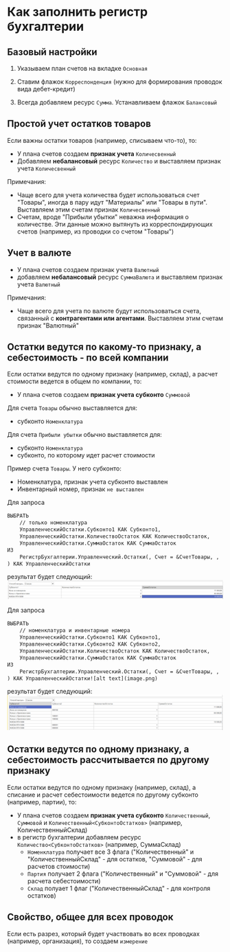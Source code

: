 # Как заполнить регистр бухгалтерии


## Базовый настройки

1. Указываем план счетов на вкладке `Основная`

2. Ставим флажок `Корреспонденция` (нужно для формирования проводок вида дебет-кредит)

3. Всегда добавляем ресурс `Сумма`. Устанавливаем флажок `Балансовый`


## Простой учет остатков товаров

Если важны остатки товаров (например, списываем что-то), то:
- У плана счетов создаем **признак учета** `Количесвенный`
- Добавляем **небалансовый** ресурс `Количество` и выставляем признак учета `Количесвенный`

Примечания:
- Чаще всего для учета количества будет использоваться счет "Товары", иногда в пару идут "Материалы" или "Товары в пути". Выставляем этим счетам признак `Количесвенный`
- Счетам, вроде "Прибыли убытки" неважна информация о количестве. Эти данные можно вытянуть из корреспондирующих счетов (например, из проводки со счетом "Товары")


## Учет в валюте

- У плана счетов создаем признак учета `Валютный`
- добавляем **небалансовый** ресурс `СуммаВалюта` и выставляем признак учета `Валютный`

Примечания:
- Чаще всего для учета по валюте будут использоваться счета, связанный с **контрагентами или агентами**. Выставляем этим счетам признак "Валютный"


## Остатки ведутся по какому-то признаку, а себестоимость - по всей компании

Если остатки ведутся по одному признаку (например, склад), а расчет стоимости ведется в общем по компании, то:
- У плана счетов создаем **признак учета субконто** `Суммовой`

Для счета `Товары` обычно выставляется для:
- субконто `Номенклатура`

Для счета `Прибыли убытки` обычно выставляется для:
- субконто `Номенклатура`
- субконто, по которому идет расчет стоимости

Пример счета `Товары`. У него субконто:
- Номенклатура, признак учета субконто выставлен
- Инвентарный номер, признак `не выставлен`

Для запроса 
```1c
ВЫБРАТЬ
	// только номенклатура
	УправленческийОстатки.Субконто1 КАК Субконто1,
	УправленческийОстатки.КоличествоОстаток КАК КоличествоОстаток,
	УправленческийОстатки.СуммаОстаток КАК СуммаОстаток
ИЗ
	РегистрБухгалтерии.Управленческий.Остатки(, Счет = &СчетТовары, , ) КАК УправленческийОстатки
```

результат будет следующий:
![запрос 1](/0%20-%20общее/media/05%20параметр%20учета%20субконто%201%20субконто.png)


Для запроса
```1c
ВЫБРАТЬ
	// номенклатура и инвентарные номера
	УправленческийОстатки.Субконто1 КАК Субконто1,
	УправленческийОстатки.Субконто2 КАК Субконто2,
	УправленческийОстатки.КоличествоОстаток КАК КоличествоОстаток,
	УправленческийОстатки.СуммаОстаток КАК СуммаОстаток
ИЗ
	РегистрБухгалтерии.Управленческий.Остатки(, Счет = &СчетТовары, , ) КАК УправленческийОстатки![alt text](image.png)
```

результат будет следующий:
![запрос 1](/0%20-%20общее/media/05%20параметр%20учета%20субконто%202%20субконто.png)


## Остатки ведутся по одному признаку, а себестоимость рассчитывается по другому признаку
<!-- УТОЧНИТЬ, ЧТО ЭТО ЗА БИЛЕТ
в гугл-документе фигурируют СуммовойСклад, но в пояснениях - КоличественныйСклад -->
Если остатки ведутся по одному признаку (например, склад), а списание и расчет себестоимости ведется по другому субконто (например, партии), то:
- У плана счетов создаем **признак учета субконто** `Количественный`, `Суммовой` и `Количественный<СубконтоОстатков>` (например, КоличественныйСклад)
- в регистр бухгалтерии добавляем ресурс `Количество<СубконтоОстатков>` (например, СуммаСклад)
	- `Номенклатура` получает все 3 флага ("Количественный" и "КоличественныйСклад" - для остатков, "Суммовой" - для расчетов стоимости)
	- `Партия` получает 2 флага ("Количественный" и "Суммовой" - для расчета себестоимости)
	- `Склад` полуает 1 флаг ("КоличественныйСклад" - для контроля остатков)


## Свойство, общее для всех проводок

Если есть разрез, который будет участвовать во всех проводках (например, организация), то создаем `измерение`
